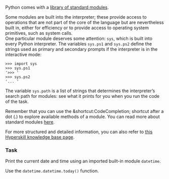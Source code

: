 

Python comes with a [library of standard modules](https://docs.python.org/3/library/). 

Some modules are built into the interpreter; these provide access to operations that are 
not part of the core of the language but are nevertheless built in, either for efficiency 
or to provide access to operating system primitives, such as system calls.  
One particular module deserves some attention: `sys`, which is built into every Python 
interpreter. The variables `sys.ps1` and `sys.ps2` define the strings used as primary and 
secondary prompts if the interpreter is in the interactive mode:

```text
>>> import sys
>>> sys.ps1
'>>> '
>>> sys.ps2
'... '
```

The variable `sys.path` is a list of strings that determines the interpreter’s search path 
for modules: see what it prints for you when you run the code of the task.

Remember that you can use the &shortcut:CodeCompletion; shortcut after a dot (.) to explore available 
methods of a module. You can read more about standard modules <a href="https://docs.python.org/3/tutorial/modules.html#standard-modules">here</a>.

For more structured and detailed information, you can also refer to [this Hyperskill knowledge base page](https://hyperskill.org/learn/step/6019#built-in-modules?utm_source=jba&utm_medium=jba_courses_links).  

### Task
Print the current date and time using an imported built-in module `datetime`.  

<div class='hint'>Use the <code>datetime.datetime.today()</code> function.</div>
